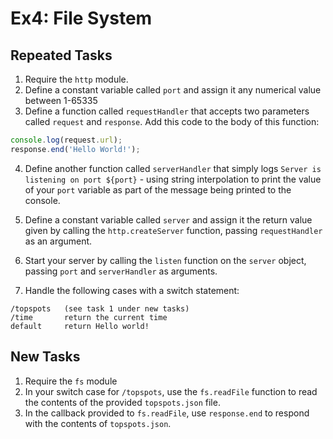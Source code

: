 # Ex4: File System

## Repeated Tasks

1. Require the `http` module.
2. Define a constant variable called `port` and assign it any numerical value between 1-65335
3. Define a function called `requestHandler` that accepts two parameters called `request` and `response`. Add this code to the body of this function:

```js
console.log(request.url);
response.end('Hello World!');
```

4. Define another function called `serverHandler` that simply logs `Server is listening on port ${port}` - using string interpolation to print the value of your `port` variable as part of the message being printed to the console.

5. Define a constant variable called `server` and assign it the return value given by calling the `http.createServer` function, passing `requestHandler` as an argument.

6. Start your server by calling the `listen` function on the `server` object, passing `port` and `serverHandler` as arguments.

7. Handle the following cases with a switch statement:

```
/topspots   (see task 1 under new tasks)
/time       return the current time
default     return Hello world!
```

## New Tasks

1. Require the `fs` module
2. In your switch case for `/topspots`, use the `fs.readFile` function to read the contents of the provided `topspots.json` file.
3. In the callback provided to `fs.readFile`, use `response.end` to respond with the contents of `topspots.json`.